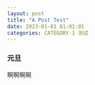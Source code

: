 ```yaml
---
layout: post
title: "A Post Test"
date: 2023-01-01 01:01:01 
categories: CATEGORY-1 测试
---
```


### 元旦
啊啊啊啊
